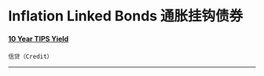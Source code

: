 # Inflation Linked Bonds 通胀挂钩债券

<a href="https://tradingeconomics.com/united-states/10-year-tips-yield" target="_blank"><h4>10 Year TIPS Yield</h4></a>

`信贷（Credit）`

---

